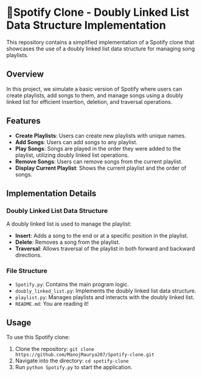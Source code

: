# 🎵Spotify Clone - Doubly Linked List Data Structure Implementation

This repository contains a simplified implementation of a Spotify clone that showcases the use of a doubly linked list data structure for managing song playlists.

## Overview

In this project, we simulate a basic version of Spotify where users can create playlists, add songs to them, and manage songs using a doubly linked list for efficient insertion, deletion, and traversal operations.

## Features

- **Create Playlists**: Users can create new playlists with unique names.
- **Add Songs**: Users can add songs to any playlist.
- **Play Songs**: Songs are played in the order they were added to the playlist, utilizing doubly linked list operations.
- **Remove Songs**: Users can remove songs from the current playlist.
- **Display Current Playlist**: Shows the current playlist and the order of songs.

## Implementation Details

### Doubly Linked List Data Structure

A doubly linked list is used to manage the playlist:
- **Insert**: Adds a song to the end or at a specific position in the playlist.
- **Delete**: Removes a song from the playlist.
- **Traversal**: Allows traversal of the playlist in both forward and backward directions.

### File Structure

- `Spotify.py`: Contains the main program logic.
- `doubly_linked_list.py`: Implements the doubly linked list data structure.
- `playlist.py`: Manages playlists and interacts with the doubly linked list.
- `README.md`: You are reading it!

## Usage

To use this Spotify clone:
1. Clone the repository: `git clone https://github.com/ManojMaurya207/Spotify-clone.git`
2. Navigate into the directory: `cd spotify-clone`
3. Run `python Spotify.py` to start the application.

